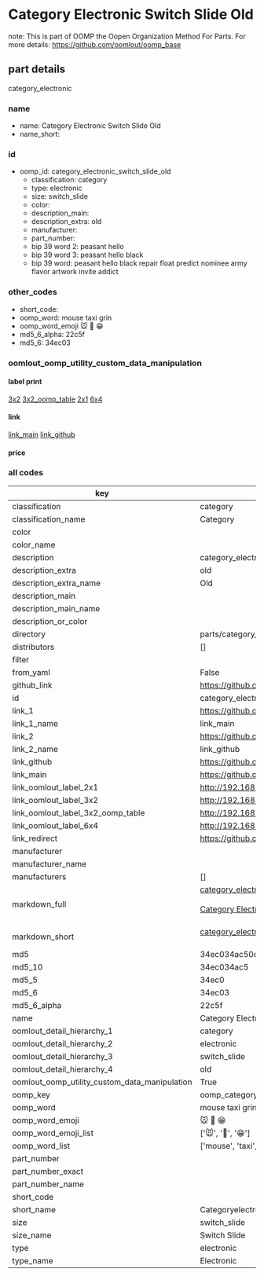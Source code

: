 # Category Electronic Switch Slide Old  

note: This is part of OOMP the Oopen Organization Method For Parts. For more details: https://github.com/oomlout/oomp_base

##  part details
  



category_electronic



### name
* name: Category Electronic Switch Slide Old
* name_short: 
### id
* oomp_id: category_electronic_switch_slide_old
  * classification: category
  * type: electronic
  * size: switch_slide
  * color: 
  * description_main: 
  * description_extra: old
  * manufacturer: 
  * part_number: 
  * bip 39 word 2: peasant hello
  * bip 39 word 3: peasant hello black
  * bip 39 word: peasant hello black repair float predict nominee army flavor artwork invite addict

### other_codes
* short_code: 
* oomp_word: mouse taxi grin
* oomp_word_emoji :mouse: :taxi: :grin:
* md5_6_alpha: 22c5f
* md5_6: 34ec03






### oomlout_oomp_utility_custom_data_manipulation
#### label print
[3x2](http://192.168.1.245:1112/?label=oomp%2022c5f)
[3x2_oomp_table](http://192.168.1.108:1112/?label=oomp%2022c5f)
[2x1](http://192.168.1.242:1112/?label=oomp%2022c5f)
[6x4](http://192.168.1.55:1112/?label=oomp%2022c5f)    

#### link

[link_main](https://github.com/oomlout/oomlout_oomp_version_1_messy/tree/main/parts/category_electronic_switch_slide_old) [link_github](https://github.com/oomlout/oomlout_oomp_version_1_messy/tree/main/parts/category_electronic_switch_slide_old)                             

#### price







### all codes 
| key | value |  
| --- | --- |  
| classification | category |  
| classification_name | Category |  
| color |  |  
| color_name |  |  
| description | category_electronic |  
| description_extra | old |  
| description_extra_name | Old |  
| description_main |  |  
| description_main_name |  |  
| description_or_color |   |  
| directory | parts/category_electronic_switch_slide_old |  
| distributors | [] |  
| filter |  |  
| from_yaml | False |  
| github_link | https://github.com/oomlout/oomlout_oomp_part_src/tree/main/parts/category_electronic_switch_slide_old |  
| id | category_electronic_switch_slide_old |  
| link_1 | https://github.com/oomlout/oomlout_oomp_version_1_messy/tree/main/parts/category_electronic_switch_slide_old |  
| link_1_name | link_main |  
| link_2 | https://github.com/oomlout/oomlout_oomp_version_1_messy/tree/main/parts/category_electronic_switch_slide_old |  
| link_2_name | link_github |  
| link_github | https://github.com/oomlout/oomlout_oomp_version_1_messy/tree/main/parts/category_electronic_switch_slide_old |  
| link_main | https://github.com/oomlout/oomlout_oomp_version_1_messy/tree/main/parts/category_electronic_switch_slide_old |  
| link_oomlout_label_2x1 | http://192.168.1.242:1112/?label=oomp%2022c5f |  
| link_oomlout_label_3x2 | http://192.168.1.245:1112/?label=oomp%2022c5f |  
| link_oomlout_label_3x2_oomp_table | http://192.168.1.108:1112/?label=oomp%2022c5f |  
| link_oomlout_label_6x4 | http://192.168.1.55:1112/?label=oomp%2022c5f |  
| link_redirect | https://github.com/oomlout/oomlout_oomp_version_1_messy/tree/main/parts/category_electronic_switch_slide_old |  
| manufacturer |  |  
| manufacturer_name |  |  
| manufacturers | [] |  
| markdown_full | [category_electronic_switch_slide_old](none)<br>[](none)<br>[Category Electronic Switch Slide Old](none)<br><br> |  
| markdown_short | [category_electronic_switch_slide_old](none)<br><br> |  
| md5 | 34ec034ac50c12bea6ac9b682ddab511 |  
| md5_10 | 34ec034ac5 |  
| md5_5 | 34ec0 |  
| md5_6 | 34ec03 |  
| md5_6_alpha | 22c5f |  
| name | Category Electronic Switch Slide Old |  
| oomlout_detail_hierarchy_1 | category |  
| oomlout_detail_hierarchy_2 | electronic |  
| oomlout_detail_hierarchy_3 | switch_slide |  
| oomlout_detail_hierarchy_4 | old |  
| oomlout_oomp_utility_custom_data_manipulation | True |  
| oomp_key | oomp_category_electronic_switch_slide_old |  
| oomp_word | mouse taxi grin |  
| oomp_word_emoji | :mouse: :taxi: :grin: |  
| oomp_word_emoji_list | [':mouse:', ':taxi:', ':grin:'] |  
| oomp_word_list | ['mouse', 'taxi', 'grin'] |  
| part_number |  |  
| part_number_exact |  |  
| part_number_name |  |  
| short_code |  |  
| short_name | Categoryelectronic |  
| size | switch_slide |  
| size_name | Switch Slide |  
| type | electronic |  
| type_name | Electronic |  
